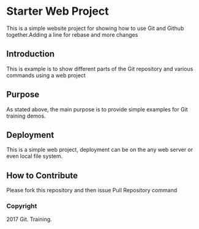 # Starter Web Project

This is a simple website project for showing how to use Git and Github together.Adding a line for rebase and more changes

## Introduction

This is example is to show different parts of the Git repository and various commands using a web project

## Purpose

As stated above, the main purpose is to provide simple examples for Git training demos.

## Deployment

This is a simple web project, deployment can be on the any web server or even local file system.

## How to Contribute

Please fork this repository and then issue Pull Repository command

### Copyright

2017 Git. Training.